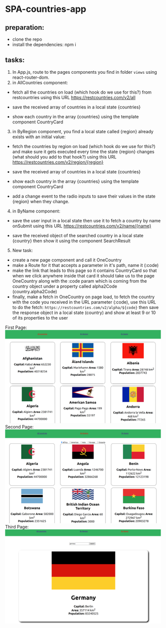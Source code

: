 # SPA-countries-app

## preparation:
- clone the repo
- install the dependencies: npm i

## tasks:

1) In App.js, route to the pages components you find in folder `views` using react-router-dom.
2) in AllCountries component:
- fetch all the countries on load (which hook do we use for this?) from restcountries using this URL https://restcountries.com/v2/all

- save the received array of countries in a local state {countries}

- show each country in the array {countries} using the template component CountryCard

3) in ByRegion component, you find a local state called {region} already exists with an initial value:
- fetch the countries by region on load (which hook do we use for this?) and make sure it gets executed every time the state {region} changes (what should you add to that hook?) using this URL https://restcountries.com/v2/region/{region} 

- save the received array of countries in a local state {countries}

- show each country in the array {countries} using the template component CountryCard

- add a change event to the radio inputs to save their values in the state {region} when they change.

4) in ByName component:
- save the user input in a local state then use it to fetch a country by name onSubmit using this URL https://restcountries.com/v2/name/{name}

- save the received object of the searched country in a local state {country} then show it using the component SearchResult

5) New task:

- create a new page component and call it OneCountry
- make a Route for it that accepts a parameter in it's path, name it (:code)
- make the link that leads to this page so it contains CountryCard so that when we click anywhere inside that card it should take us to the page OneCountry along with the :code param which is coming from the country object under a property called alpha2Code (country.alpha2Code)
- finally, make a fetch in OneCountry on page load, to fetch the country with the code you received in the URL parameter (:code), use this URL to do the fetch: 
`https://restcountries.com/v2/alpha/${code}` then save the response object in a local state (country) and show at least 9 or 10 of its properties to the user

First Page:
<img src='./mockups/mock1.png' alt='all'/>
Second Page:
<img src='./mockups/mock2.png' alt='region'/>
Third Page:
<img src='./mockups/mock3.png' alt='search'/>